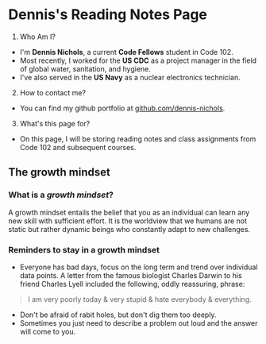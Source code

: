 # Dennis's Reading Notes Page

  1. Who Am I?

  - I'm **Dennis Nichols**, a current **Code Fellows** student in Code 102.
  - Most recently, I worked for the **US CDC** as a project manager in the field of global water, sanitation, and hygiene.
  - I've also served in the **US Navy** as a nuclear electronics technician.
 
  2. How to contact me?
 
  - You can find my github portfolio at [github.com/dennis-nichols](https://github.com/dennis-nichols).
 
  3. What's this page for?
 
 - On this page, I will be storing reading notes and class assignments from Code 102 and subsequent courses.

## The growth mindset
 
### What is a *growth mindset*?
 
 A growth mindset entails the belief that you as an individual can learn any new skill with sufficient effort. It is the worldview that we humans are not static but rather dynamic beings who constantly adapt to new challenges.
 
### Reminders to stay in a growth mindset
 
 - Everyone has bad days, focus on the long term and trend over individual data points.
  A letter from the famous biologist Charles Darwin to his friend Charles Lyell included the following, oddly reassuring, phrase:
  >I am very poorly today & very stupid & hate everybody & everything.
  
 - Don't be afraid of rabit holes, but don't dig them too deeply.
 - Sometimes you just need to describe a problem out loud and the answer will come to you.
 
 
 
 
 
 
